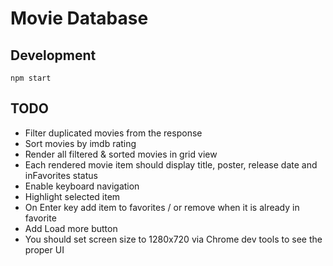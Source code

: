 # Movie Database

## Development

```
npm start
```

## TODO

- Filter duplicated movies from the response
- Sort movies by imdb rating
- Render all filtered & sorted movies in grid view
- Each rendered movie item should display title, poster, release date and
inFavorites status
- Enable keyboard navigation
- Highlight selected item
- On Enter key add item to favorites / or remove when it is already in favorite
- Add Load more button
- You should set screen size to 1280x720 via Chrome dev tools to see the proper UI